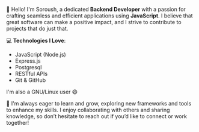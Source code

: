 

👋 Hello! I'm Soroush, a dedicated **Backend Developer** with a passion for crafting seamless and efficient applications using **JavaScript**. I believe that great software can make a positive impact, and I strive to contribute to projects that do just that.

💻 **Technologies I Love**:
- JavaScript (Node.js)
- Express.js
- Postgresql
- RESTful APIs
- Git & GitHub

I'm also a GNU/Linux user :smile:

🌟 I'm always eager to learn and grow, exploring new frameworks and tools to enhance my skills. I enjoy collaborating with others and sharing knowledge, so don’t hesitate to reach out if you’d like to connect or work together!
